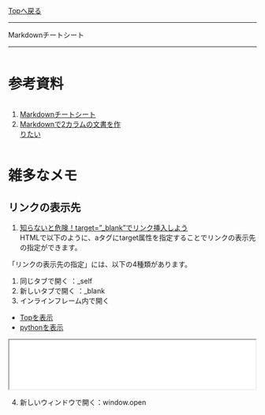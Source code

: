 <style>
.column-left{
  float: left;
  width: 47.5%;
  text-align: left;
}
.column-right{
  float: right;
  width: 47.5%;
  text-align: left;
}
.column-one{
  float: left;
  width: 100%;
  text-align: left;
}
</style>
<!-- ---------------------------------------------------------------------------------------------------- -->
<!-- ヘッダ部 -->
<div class="column-one">
<!-- ---------------------------------------------------------------------------------------------------- -->

  [Topへ戻る](../index.md)

  ------------------------------------------------------------------------------------------------------
  Markdownチートシート  

  ------------------------------------------------------------------------------------------------------
</div>

<!-- ---------------------------------------------------------------------------------------------------- -->
<!-- セクション -->
<div class="column-one">
<!-- ---------------------------------------------------------------------------------------------------- -->

# 参考資料
  <!-- left--------------------------------- -->
  <div class="column-left">

  1. <a href="https://qiita.com/ossyaritoori/items/9f38113847ee65e68e76" target="_blank">Markdownチートシート</a>	
  2. <a href="https://qiita.com/ossyaritoori/items/9f38113847ee65e68e76" target="_blank">Markdownで2カラムの文書を作りたい</a>	
  </div>

  <!-- right--------------------------------- -->
  <div class="column-right">

  </div>
</div>

<!-- ---------------------------------------------------------------------------------------------------- -->
<!-- セクション -->
<div class="column-one">
<!-- ---------------------------------------------------------------------------------------------------- -->

  # 雑多なメモ
  ## リンクの表示先  
  1. <a href="https://web-camp.io/magazine/archives/82442" target="_blank">知らないと危険！target=”_blank”でリンク挿入しよう</a>  
  HTMLで以下のように、aタグにtarget属性を指定することでリンクの表示先の指定ができます。

  <a href="リンク先のURL" target="リンクの表示先の指定"></a>
  「リンクの表示先の指定」には、以下の4種類があります。

  1. 同じタブで開く   ：_self
  2. 新しいタブで開く ：_blank
  3. インラインフレーム内で開く
  <ul>
  <li><a href="../index.md" target="sample">Topを表示</a></li>
  <li><a href="../python\python.md" target="sample">pythonを表示</a></li>
  </ul>
  <div><iframe src="../index.md" width="500" height="100" name="sample">代替内容</iframe></div>

  4. 新しいウィンドウで開く：window.open
</div>
